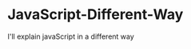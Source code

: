                                                                                                                                                                                                                                                
# JavaScript-Different-Way
I'll explain javaScript in a different way       
  









